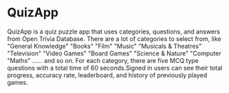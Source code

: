 # QuizApp
QuizApp is a quiz puzzle app that uses categories, questions, and answers from Open Trivia Database. There are a lot of categories to select from, like "General Knowledge" "Books" "Film" "Music" "Musicals &amp; Theatres" "Television" "Video Games" "Board Games" "Science &amp; Nature" "Computer "Maths" ...... and so on. For each category, there are five MCQ type questions with a total time of 60 seconds.Signed in users can see their total progress, accuracy rate, leaderboard, and history of previously played games.
